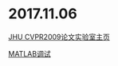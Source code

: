 # 2017.11.06

[JHU CVPR2009论文实验室主页](http://www.vision.jhu.edu/ssc.htm)

[MATLAB调试](https://jingyan.baidu.com/article/e6c8503c63f3a9e54e1a1872.html)